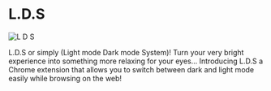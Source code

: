 # L.D.S
![L D S](https://user-images.githubusercontent.com/99421749/210633383-6cc703d0-af83-43df-b008-7281ccea1046.png)

L.D.S or simply (Light mode Dark mode System)! Turn your very bright experience into something more relaxing for your eyes...
Introducing L.D.S a Chrome extension that allows you to switch between dark and light mode easily while browsing on the web!
